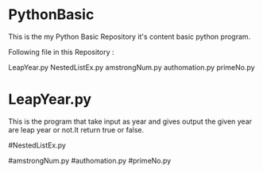 # PythonBasic

This is the my Python Basic Repository it's content basic python program.


Following file in this Repository :

LeapYear.py
NestedListEx.py
amstrongNum.py
authomation.py
primeNo.py



# LeapYear.py
  This is the program that take input as year and gives output the given year are leap year or not.It return true or false.
  
  
#NestedListEx.py
  
#amstrongNum.py
#authomation.py
#primeNo.py
  
  
